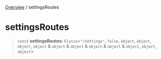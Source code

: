 [Overview](../index.md) / settingsRoutes

# settingsRoutes

> `const` **settingsRoutes**: `Elysia`\<`"/settings"`, `false`, `object`, `object`, `object`, `object` & `object` & `object` & `object` & `object` & `object`, `object`, `object`\>

